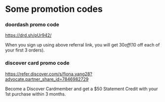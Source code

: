 # Some promotion codes

### doordash promo code
<https://drd.sh/pUr942/>

When you sign up using above referral link, you will get $30 off ($10 off each of your first 3 orders).

### discover card promo code
<https://refer.discover.com/s/fiona.yang28?advocate.partner_share_id=7846982729>

Become a Discover Cardmember and get a $50 Statement Credit with your 1st purchase within 3 months.

